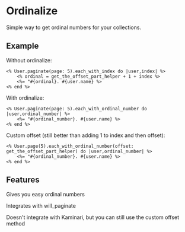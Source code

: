 Ordinalize
==========

Simple way to get ordinal numbers for your collections.

Example
-------

Without ordinalize:

    <% User.paginate(page: 5).each_with_index do |user,index| %>
        <% ordinal = get_the_offset_part_helper + 1 + index %>
        <%= "#{ordinal}. #{user.name} %>
    <% end %>

With ordinalize:

    <% User.paginate(page: 5).each_with_ordinal_number do |user,ordinal_number| %>
        <%= "#{ordinal_number}. #{user.name} %>
    <% end %>

Custom offset (still better than adding 1 to index and then offset):

    <% User.page(5).each_with_ordinal_number(offset: get_the_offset_part_helper) do |user,ordinal_number| %>
        <%= "#{ordinal_number}. #{user.name} %>
    <% end %>

Features
--------

Gives you easy ordinal numbers

Integrates with will_paginate

Doesn't integrate with Kaminari, but you can still use the custom offset method
